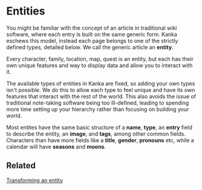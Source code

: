 # Entities

You might be familiar with the concept of an article in traditional wiki software, where each entry is built on the same generic form. Kanka eschews this model, instead each page belongs to one of the strictly defined types, detailed below. We call the generic article an **entity**.

Every character, family, location, map, quest is an entity, but each has their own unique features and way to display data and allow you to interact with it.

The available types of entities in Kanka are fixed, so adding your own types isn't possible. We do this to allow each type to feel unique and have its own features that interact with the rest of the world. This also avoids the issue of traditional note-taking software being too ill-defined, leading to spending more time setting up your hierarchy rather than focusing on building your world.

Most entites have the same basic structure of a **name**, **type**, an **entry** field to describe the entity, an **image**, and **tags**, among other common fields. Characters than have more fields like a **title**, **gender**, **pronouns** etc, while a calendar will have **seasons** and **moons**. 

## Related

[Transforming an entity](/guides/transform.md)


